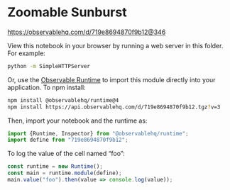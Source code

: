 # Zoomable Sunburst

https://observablehq.com/d/719e8694870f9b12@346

View this notebook in your browser by running a web server in this folder. For
example:

~~~sh
python -m SimpleHTTPServer
~~~

Or, use the [Observable Runtime](https://github.com/observablehq/runtime) to
import this module directly into your application. To npm install:

~~~sh
npm install @observablehq/runtime@4
npm install https://api.observablehq.com/d/719e8694870f9b12.tgz?v=3
~~~

Then, import your notebook and the runtime as:

~~~js
import {Runtime, Inspector} from "@observablehq/runtime";
import define from "719e8694870f9b12";
~~~

To log the value of the cell named “foo”:

~~~js
const runtime = new Runtime();
const main = runtime.module(define);
main.value("foo").then(value => console.log(value));
~~~
